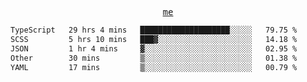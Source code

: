 <p align="center">
  <samp>
    <a href="https://yiwwhl.com">me</a>
  </samp>
</p>

<!--START_SECTION:waka-->

```txt
TypeScript   29 hrs 4 mins   ████████████████████░░░░░   79.75 %
SCSS         5 hrs 10 mins   ███▓░░░░░░░░░░░░░░░░░░░░░   14.18 %
JSON         1 hr 4 mins     ▓░░░░░░░░░░░░░░░░░░░░░░░░   02.95 %
Other        30 mins         ▒░░░░░░░░░░░░░░░░░░░░░░░░   01.38 %
YAML         17 mins         ▒░░░░░░░░░░░░░░░░░░░░░░░░   00.79 %
```

<!--END_SECTION:waka-->